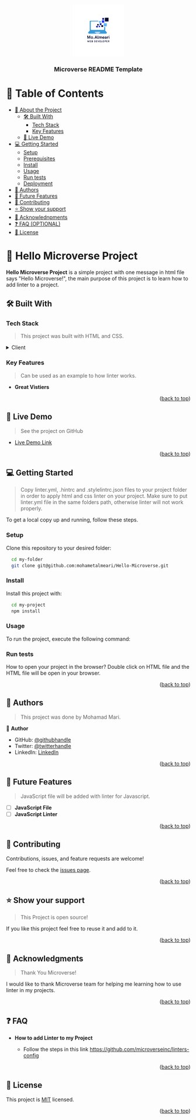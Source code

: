 <a name="readme-top"></a>

<div align="center">

  <img src="logo_mo_almeari.png" alt="logo" width="140"  height="auto" />
  <br/>

  <h3><b>Microverse README Template</b></h3>

</div>

<!-- TABLE OF CONTENTS -->

# 📗 Table of Contents

- [📖 About the Project](#about-project)
  - [🛠 Built With](#built-with)
    - [Tech Stack](#tech-stack)
    - [Key Features](#key-features)
  - [🚀 Live Demo](#live-demo)
- [💻 Getting Started](#getting-started)
  - [Setup](#setup)
  - [Prerequisites](#prerequisites)
  - [Install](#install)
  - [Usage](#usage)
  - [Run tests](#run-tests)
  - [Deployment](#triangular_flag_on_post-deployment)
- [👥 Authors](#authors)
- [🔭 Future Features](#future-features)
- [🤝 Contributing](#contributing)
- [⭐️ Show your support](#support)
- [🙏 Acknowlednpments](#acknowlednpments)
- [❓ FAQ (OPTIONAL)](#faq)
- [📝 License](#license)

<!-- PROJECT DESCRIPTION -->

# 📖 Hello Microverse Project <a name="about-project"></a>

**Hello Microverse Project** is a simple project with one message in html file says "Hello Microverse!", the main purpose of this project is to learn how to add linter to a project.

## 🛠 Built With <a name="built-with"></a>

### Tech Stack <a name="tech-stack"></a>

> This project was built with HTML and CSS.

<details>
  <summary>Client</summary>
  <ul>
    <li><a href="https://www.w3schools.com/html/">HTML</a></li>
    <li><a href="https://www.w3schools.com/css/">CSS</a></li>
  </ul>
</details>

<!-- Features -->

### Key Features <a name="key-features"></a>

> Can be used as an example to how linter works.

- **Great Vistiers**

<p align="right">(<a href="#readme-top">back to top</a>)</p>

<!-- LIVE DEMO -->

## 🚀 Live Demo <a name="live-demo"></a>

> See the project on GitHub

- [Live Demo Link](https://github.com/mohametalmeari/Hello-Microverse)

<p align="right">(<a href="#readme-top">back to top</a>)</p>

<!-- GETTING STARTED -->

## 💻 Getting Started <a name="getting-started"></a>

> Copy linter.yml, .hintrc and .stylelintrc.json files to your project folder in order to apply html and css linter on your project. Make sure to put linter.yml file in the same folders path, otherwise linter will not work properly. 

To get a local copy up and running, follow these steps.


### Setup

Clone this repository to your desired folder:

```sh
  cd my-folder
  git clone git@github.com:mohametalmeari/Hello-Microverse.git
```

### Install

Install this project with:

```sh
  cd my-project
  npm install
```

### Usage

To run the project, execute the following command:


### Run tests

How to open your project in the browser? 
Double click on HTML file and the HTML file will be open in your browser.



<p align="right">(<a href="#readme-top">back to top</a>)</p>

<!-- AUTHORS -->

## 👥 Authors <a name="authors"></a>

> This project was done by Mohamad Mari.

👤 **Author**

- GitHub: [@githubhandle](https://github.com/mohametalmeari)
- Twitter: [@twitterhandle](https://twitter.com/MohametAlmeari)
- LinkedIn: [LinkedIn](https://www.linkedin.com/in/mohamet-almeari)

<p align="right">(<a href="#readme-top">back to top</a>)</p>

<!-- FUTURE FEATURES -->

## 🔭 Future Features <a name="future-features"></a>

> JavaScript file will be added with linter for Javascript.

- [ ] **JavaScript File**
- [ ] **JavaScript Linter**

<p align="right">(<a href="#readme-top">back to top</a>)</p>

<!-- CONTRIBUTING -->

## 🤝 Contributing <a name="contributing"></a>

Contributions, issues, and feature requests are welcome!

Feel free to check the [issues page](../../issues/).

<p align="right">(<a href="#readme-top">back to top</a>)</p>

<!-- SUPPORT -->

## ⭐️ Show your support <a name="support"></a>

> This Project is open source!

If you like this project feel free to reuse it and add to it.

<p align="right">(<a href="#readme-top">back to top</a>)</p>

<!-- ACKNOWLEDnpmENTS -->

## 🙏 Acknowledgments <a name="acknowlednpments"></a>

> Thank You Microverse!

I would like to thank Microverse team for helping me learning how to use linter in my projects.

<p align="right">(<a href="#readme-top">back to top</a>)</p>

<!-- FAQ (optional) -->

## ❓ FAQ <a name="faq"></a>

  
- **How to add Linter to my Project**

  - Follow the steps in this link https://github.com/microverseinc/linters-config

<p align="right">(<a href="#readme-top">back to top</a>)</p>

<!-- LICENSE -->

## 📝 License <a name="license"></a>

This project is [MIT](./MIT.md) licensed.


<p align="right">(<a href="#readme-top">back to top</a>)</p>

